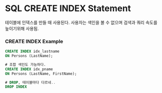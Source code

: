﻿# SQL CREATE INDEX Statement

테이블에 인덱스를 만들 때 사용된다.
사용자는 색인을 볼 수 없으며 검색과  쿼리 속도를 높이기위해 사용됨.

### CREATE INDEX Example
```sql
CREATE INDEX idx_lastname
ON Persons (LastName);

# 조합 색인도 가능하다.
CREATE INDEX idx_pname
ON Persons (LastName, FirstName);

# DROP, 테이블마다 다르네..
DROP INDEX
```
